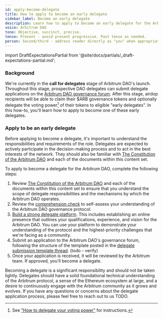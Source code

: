 ```yaml
---
id: apply-become-delegate
title: How to apply to become an early delegate
sidebar_label: Become an early delegate
description: Learn how to apply to become an early delegate for the Arbitrum DAO.
voice: Arbitrum DAO
tone: Objective, succinct, precise.
tense: Present - avoid present progressive. Past tense as needed.
person: Second/third - address reader directly as "you" when appropriate, refer to the DAO as the DAO, not as "we".
---
```


import DraftExpectationsPartial from '@site/docs/partials/_draft-expectations-partial.md'; 

<DraftExpectationsPartial />

### Background

We're currently in the **call for delegates** stage of Arbitrum DAO's launch. Throughout this stage, prospective DAO delegates can submit <a data-quicklook-from='delegate'>delegate</a> applications on the [Arbitrum DAO governance forum](https://forum.arbitrum.io/t/delegation-submission-template/16). After this stage, <a data-quicklook-from='airdrop'>airdop</a> recipients will be able to claim their $ARB governance tokens and optionally delegate the voting power[^1] of their tokens to eligible "early delegates". In this how-to, you'll learn how to apply to become one of these early delegates.

### Apply to be an early delegate

Before applying to become a delegate, it's important to understand the responsibilities and requirements of the role. Delegates are expected to actively participate in the decision-making process and to act in the best interests of the network. They should also be familiar with [The Constitution of the Arbitrum DAO](../dao-constitution) and each of the documents within this content set.

To apply to become a delegate for the Arbitrum DAO, complete the following steps:

 1. Review [The Constitution of the Arbitrum DAO](../dao-constitution) and each of the documents within this content set to ensure that you understand the scope of delegate responsibilities and the mechanisms by which the Arbitrum DAO operates.
 2. Review the [comprehension check](../dao-comprehension-check.md) to self-assess your understanding of the Arbitrum DAO governance protocol.
 3. [Build a strong delegate platform](./build-strong-delegate-platform). This includes establishing an online presence that outlines your qualifications, experience, and vision for the Arbitrum DAO. You can use your platform to demonstrate your understanding of the protocol and the highest-priority challenges that we're facing as a community.
 4. Submit an application to the Arbitrum DAO's governance forum, following the structure of the template posted in the [delegate submission template thread](https://forum.arbitrum.io/t/delegation-submission-template/16). (todo - verify)
 5. Once your application is received, it will be reviewed by the Arbitrum team. If approved, you'll become a delegate.

Becoming a delegate is a significant responsibility and should not be taken lightly. Delegates should have a solid foundational technical understanding of the Arbitrum protocol, a sense of the Ethereum ecosystem at large, and a desire to continuously engage with the Arbitrum community as it grows and evolves. If you have any questions or concerns about the delegate application process, please feel free to reach out to us TODO.

[^1]: See ["How to delegate your voting power"](./select-delegate-voting-power.md) for instructions.